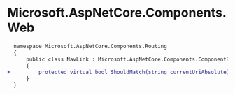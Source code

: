 # Microsoft.AspNetCore.Components.Web

```diff
  namespace Microsoft.AspNetCore.Components.Routing
  {
      public class NavLink : Microsoft.AspNetCore.Components.ComponentBase, System.IDisposable
      {
+         protected virtual bool ShouldMatch(string currentUriAbsolute);
      }
  }
```
